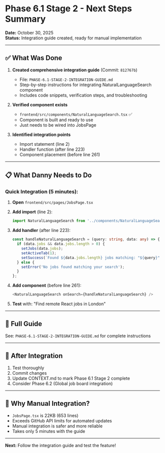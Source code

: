 # Phase 6.1 Stage 2 - Next Steps Summary

**Date:** October 30, 2025  
**Status:** Integration guide created, ready for manual implementation

---

## ✅ What Was Done

1. **Created comprehensive integration guide** (Commit: `812767b`)
   - File: `PHASE-6.1-STAGE-2-INTEGRATION-GUIDE.md`
   - Step-by-step instructions for integrating NaturalLanguageSearch component
   - Includes code snippets, verification steps, and troubleshooting

2. **Verified component exists**
   - `frontend/src/components/NaturalLanguageSearch.tsx` ✅
   - Component is built and ready to use
   - Just needs to be wired into JobsPage

3. **Identified integration points**
   - Import statement (line 2)
   - Handler function (after line 223)
   - Component placement (before line 261)

---

## 📋 What Danny Needs to Do

### Quick Integration (5 minutes):

1. **Open** `frontend/src/pages/JobsPage.tsx`

2. **Add import** (line 2):
   ```typescript
   import NaturalLanguageSearch from '../components/NaturalLanguageSearch';
   ```

3. **Add handler** (after line 223):
   ```typescript
   const handleNaturalLanguageSearch = (query: string, data: any) => {
     if (data.jobs && data.jobs.length > 0) {
       setJobs(data.jobs);
       setActiveTab(1);
       setSuccess(`Found ${data.jobs.length} jobs matching: "${query}"`);
     } else {
       setError('No jobs found matching your search');
     }
   };
   ```

4. **Add component** (before line 261):
   ```typescript
   <NaturalLanguageSearch onSearch={handleNaturalLanguageSearch} />
   ```

5. **Test** with: "Find remote React jobs in London"

---

## 📖 Full Guide

See: `PHASE-6.1-STAGE-2-INTEGRATION-GUIDE.md` for complete instructions

---

## 🎯 After Integration

1. Test thoroughly
2. Commit changes
3. Update CONTEXT.md to mark Phase 6.1 Stage 2 complete
4. Consider Phase 6.2 (Global job board integration)

---

## 🚨 Why Manual Integration?

- `JobsPage.tsx` is 22KB (653 lines)
- Exceeds GitHub API limits for automated updates
- Manual integration is safer and more reliable
- Takes only 5 minutes with the guide

---

**Next:** Follow the integration guide and test the feature!
